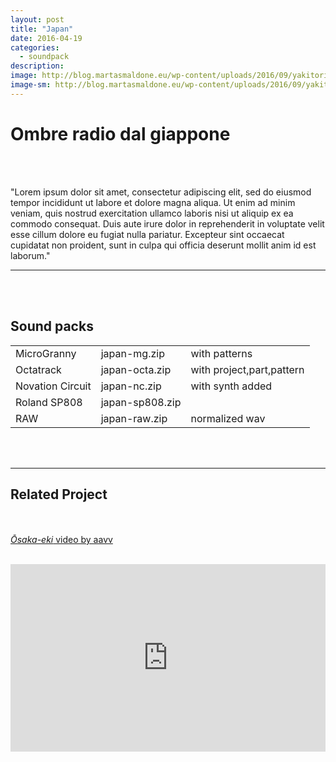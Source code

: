 ```yaml
---
layout: post
title: "Japan"
date: 2016-04-19
categories:
  - soundpack
description: 
image: http://blog.martasmaldone.eu/wp-content/uploads/2016/09/yakitorimod.jpg
image-sm: http://blog.martasmaldone.eu/wp-content/uploads/2016/09/yakitorimod.jpg
---
```


# Ombre radio dal giappone


<br><br>

"Lorem ipsum dolor sit amet, consectetur adipiscing elit, sed do eiusmod tempor incididunt ut labore et dolore magna aliqua. Ut enim ad minim veniam, quis nostrud exercitation ullamco laboris nisi ut aliquip ex ea commodo consequat. Duis aute irure dolor in reprehenderit in voluptate velit esse cillum dolore eu fugiat nulla pariatur. Excepteur sint occaecat cupidatat non proident, sunt in culpa qui officia deserunt mollit anim id est laborum."



***
<br><br>

## Sound packs

|                  |                 |                           |
|------------------|-----------------|---------------------------|
| MicroGranny      | japan-mg.zip    | with patterns             |
| Octatrack        | japan-octa.zip  | with project,part,pattern |
| Novation Circuit | japan-nc.zip    | with synth added          |
| Roland SP808     | japan-sp808.zip |                           |
| RAW              | japan-raw.zip   | normalized wav            |

<br><br>

***



## Related Project
<br><br>
[_Ōsaka-eki_ video by aavv](http://www.aavv.io/project_japan/2017/05/08/Osaka-eki/ "Ōsaka-eki")
<br><br>
<iframe width="100%" height="300" scrolling="no" frameborder="no" src="https://w.soundcloud.com/player/?url=https%3A//api.soundcloud.com/tracks/328714711&amp;auto_play=false&amp;hide_related=false&amp;show_comments=true&amp;show_user=true&amp;show_reposts=false&amp;visual=true"></iframe>


